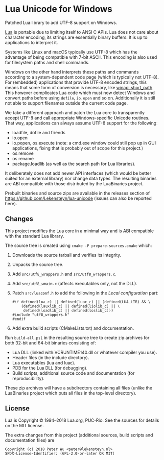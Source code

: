 # Lua Unicode for Windows
Patched Lua library to add UTF-8 support on Windows.

[Lua](https://www.lua.org/) is portable due to limiting itself to ANSI C APIs.
Lua does not care about character encoding, its strings are essentially binary
buffers. It is up to applications to interpret it.

Systems like Linux and macOS typically use UTF-8 which has the advantage of
being compatible with 7-bit ASCII. This encoding is also used for filesystem
paths and shell commands.

Windows on the other hand interprets these paths and commands according to a
system-dependent code page (which is typically not UTF-8). For (embedded)
applications that provide UTF-8 encoded strings, this means that some form of
conversion is necessary, like
[winapi.short_path](https://stevedonovan.github.io/winapi/api.html#short_path).
This however complicates Lua code which must now detect Windows and convert
paths before using `dofile`, `io.open` and so on. Additionally it is still not
able to support filenames outside the current code page.

We take a different approach and patch the Lua core to transparently accept
UTF-8 and call appropriate Windows-specific Unicode routines. That way,
applications can always assume UTF-8 support for the following:

- loadfile, dofile and friends.
- io.open
- io.popen, os.execute (note: a cmd.exe window could still pop up in GUI
  applications, fixing that is probably out of scope for this project.)
- os.remove
- os.rename
- package.loadlib (as well as the search path for Lua libraries).

It deliberately does not add newer API interfaces (which would be better suited
for an external library) nor change data types. The resulting binaries are ABI
compatible with those distributed by the LuaBinaries project.

Prebuilt binaries and source zips are available in the releases section of
https://github.com/Lekensteyn/lua-unicode (issues can also be reported here).

## Changes
This project modifies the Lua core in a minimal way and is ABI compatible with
the standard Lua library.

The source tree is created using `cmake -P prepare-sources.cmake` which:

1. Downloads the source tarball and verifies its integrity.
2. Unpacks the source tree.
3. Add `src/utf8_wrappers.h` and  `src/utf8_wrappers.c`.
4. Add `src/utf8_wmain.c` (affects executables only, not the DLL).
5. Patch `src/luaconf.h` to add the following in the *Local configuration* part:

       #if defined(lua_c) || defined(luac_c) || (defined(LUA_LIB) && \
           (defined(lauxlib_c) || defined(liolib_c) || \
            defined(loadlib_c) || defined(loslib_c)))
       #include "utf8_wrappers.h"
       #endif

6. Add extra build scripts (CMakeLists.txt) and documentation.

Run `build-all.ps1` in the resulting source tree to create zip archives for both
32-bit and 64-bit binaries consisting of:

- Lua DLL (linked with VCRUNTIME140.dll or whatever compiler you use).
- Header files (in the include directory).
- Lua executables (lua and luac).
- PDB for the Lua DLL (for debugging).
- Build scripts, additional source code and documentation (for reproducibility).

These zip archives will have a subdirectory containing all files (unlike the
LuaBinaries project which puts all files in the top-level directory).

## License
Lua is Copyright © 1994–2018 Lua.org, PUC-Rio. See the sources for details on
the MIT license.

The extra changes from this project (additional sources, build scripts and
documentation files) are

    Copyright (c) 2018 Peter Wu <peter@lekensteyn.nl>
    SPDX-License-Identifier: (GPL-2.0-or-later OR MIT)
